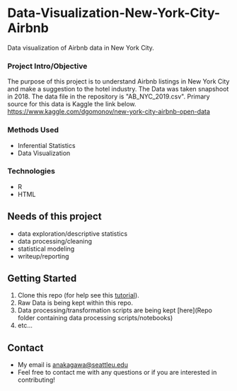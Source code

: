 # Data-Visualization-New-York-City-Airbnb
Data visualization of Airbnb data in New York City. 

### Project Intro/Objective
The purpose of this project is to understand Airbnb listings in New York City and make a suggestion to the hotel industry. 
The Data was taken snapshoot in 2018. The data file in the repository is "AB_NYC_2019.csv". Primary source for this data is Kaggle the link below.
https://www.kaggle.com/dgomonov/new-york-city-airbnb-open-data

### Methods Used
* Inferential Statistics
* Data Visualization

### Technologies
* R 
* HTML

## Needs of this project
- data exploration/descriptive statistics
- data processing/cleaning
- statistical modeling
- writeup/reporting

## Getting Started
1. Clone this repo (for help see this [tutorial](https://help.github.com/articles/cloning-a-repository/)).
2. Raw Data is being kept within this repo.
3. Data processing/transformation scripts are being kept [here](Repo folder containing data processing scripts/notebooks)
4. etc...


## Contact
* My email is anakagawa@seattleu.edu
* Feel free to contact me with any questions or if you are interested in contributing!

